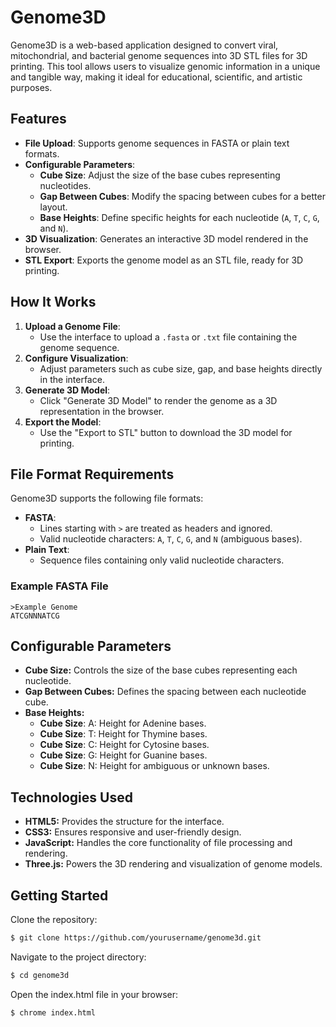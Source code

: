# Genome3D

Genome3D is a web-based application designed to convert viral, mitochondrial, and bacterial genome sequences into 3D STL files for 3D printing. This tool allows users to visualize genomic information in a unique and tangible way, making it ideal for educational, scientific, and artistic purposes.

## Features

- **File Upload**: Supports genome sequences in FASTA or plain text formats.
- **Configurable Parameters**:
  - **Cube Size**: Adjust the size of the base cubes representing nucleotides.
  - **Gap Between Cubes**: Modify the spacing between cubes for a better layout.
  - **Base Heights**: Define specific heights for each nucleotide (`A`, `T`, `C`, `G`, and `N`).
- **3D Visualization**: Generates an interactive 3D model rendered in the browser.
- **STL Export**: Exports the genome model as an STL file, ready for 3D printing.

## How It Works

1. **Upload a Genome File**:
   - Use the interface to upload a `.fasta` or `.txt` file containing the genome sequence.
2. **Configure Visualization**:
   - Adjust parameters such as cube size, gap, and base heights directly in the interface.
3. **Generate 3D Model**:
   - Click "Generate 3D Model" to render the genome as a 3D representation in the browser.
4. **Export the Model**:
   - Use the "Export to STL" button to download the 3D model for printing.

## File Format Requirements

Genome3D supports the following file formats:

- **FASTA**:
  - Lines starting with `>` are treated as headers and ignored.
  - Valid nucleotide characters: `A`, `T`, `C`, `G`, and `N` (ambiguous bases).
- **Plain Text**:
  - Sequence files containing only valid nucleotide characters.

### Example FASTA File
```plaintext
>Example Genome
ATCGNNNATCG
```

## Configurable Parameters

- **Cube Size:** Controls the size of the base cubes representing each nucleotide.
- **Gap Between Cubes:** Defines the spacing between each nucleotide cube.
- **Base Heights:**
  - **Cube Size**: A: Height for Adenine bases.
  - **Cube Size**: T: Height for Thymine bases.
  - **Cube Size**: C: Height for Cytosine bases.
  - **Cube Size**: G: Height for Guanine bases.
  - **Cube Size**: N: Height for ambiguous or unknown bases.

## Technologies Used
- **HTML5:** Provides the structure for the interface.
- **CSS3:** Ensures responsive and user-friendly design.
- **JavaScript:** Handles the core functionality of file processing and rendering.
- **Three.js:** Powers the 3D rendering and visualization of genome models.

## Getting Started
Clone the repository:

```bash
$ git clone https://github.com/yourusername/genome3d.git
```

Navigate to the project directory:
```bash
$ cd genome3d
```

Open the index.html file in your browser:

```bash
$ chrome index.html
```

